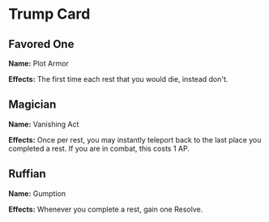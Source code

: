 # Trump Card

## Favored One

**Name:** Plot Armor

**Effects:** The first time each rest that you would die, instead don't.

## Magician

**Name:** Vanishing Act

**Effects:** Once per rest, you may instantly teleport back to the last place you completed a rest. If you are in combat, this costs 1 AP.

## Ruffian

**Name:** Gumption

**Effects:** Whenever you complete a rest, gain one Resolve.
